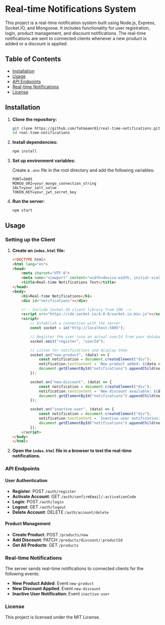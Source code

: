 # Real-time Notifications System

This project is a real-time notification system built using Node.js, Express, Socket.IO, and Mongoose. It includes functionality for user registration, login, product management, and discount notifications. The real-time notifications are sent to connected clients whenever a new product is added or a discount is applied.

## Table of Contents

- [Installation](#installation)
- [Usage](#usage)
- [API Endpoints](#api-endpoints)
- [Real-time Notifications](#real-time-notifications)
- [License](#license)

## Installation

1. **Clone the repository:**

    ```bash
    git clone https://github.com/fatmaamr61/real-time-notifications.git
    cd real-time-notifications
    ```

2. **Install dependencies:**

    ```bash
    npm install
    ```

3. **Set up environment variables:**

    Create a `.env` file in the root directory and add the following variables:

    ```env
    PORT=5005
    MONGO_URI=your_mongo_connection_string
    SALT=your_salt_value
    TOKEN_KEY=your_jwt_secret_key
    ```

4. **Run the server:**

    ```bash
    npm start
    ```

## Usage

### Setting up the Client

1. **Create an `index.html` file:**

    ```html
    <!DOCTYPE html>
    <html lang="en">
    <head>
        <meta charset="UTF-8">
        <meta name="viewport" content="width=device-width, initial-scale=1.0">
        <title>Real-time Notifications Test</title>
    </head>
    <body>
        <h1>Real-time Notifications</h1>
        <div id="notifications"></div>

        <!-- Include Socket.IO client library from CDN -->
        <script src="https://cdn.socket.io/4.0.0/socket.io.min.js"></script>
        <script>
            // Establish a connection with the server
            const socket = io("http://localhost:5005");

            // Register the user (use an actual userId from your database)
            socket.emit("register", "userId");

            // Listen for notifications and display them
            socket.on("new-product", (data) => {
                const notification = document.createElement("div");
                notification.textContent = `New product added: ${data.message}`;
                document.getElementById("notifications").appendChild(notification);
            });

            socket.on("new-discount", (data) => {
                const notification = document.createElement("div");
                notification.textContent = `New discount available: ${data.message}`;
                document.getElementById("notifications").appendChild(notification);
            });

            socket.on("inactive-user", (data) => {
                const notification = document.createElement("div");
                notification.textContent = `Inactive user notification: ${data.message}`;
                document.getElementById("notifications").appendChild(notification);
            });
        </script>
    </body>
    </html>
    ```

2. **Open the `index.html` file in a browser to test the real-time notifications.**

### API Endpoints

#### User Authentication

- **Register**: POST `/auth/register`
- **Activate Account**: GET `/auth/confirmEmail/:activationCode`
- **Login**: POST `/auth/login`
- **Logout**: GET `/auth/logout`
- **Delete Account**: DELETE `/auth/account/delete`

#### Product Management

- **Create Product**: POST `/products/new`
- **Add Discount**: PATCH `/products/discount/:productId`
- **Get All Products**: GET `/products`

### Real-time Notifications

The server sends real-time notifications to connected clients for the following events:

- **New Product Added**: Event `new-product`
- **New Discount Applied**: Event `new-discount`
- **Inactive User Notification**: Event `inactive-user`

### License

This project is licensed under the MIT License. 
